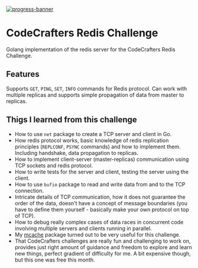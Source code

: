 [![progress-banner](https://backend.codecrafters.io/progress/redis/ac455f08-a075-4a3a-a72b-553df7d15520)](https://app.codecrafters.io/users/codecrafters-bot?r=2qF)

# CodeCrafters Redis Challenge
Golang implementation of the redis server for the CodeCrafters Redis Challenge.

## Features
Supports `GET`, `PING`, `SET`, `INFO` commands for Redis protocol. Can work with multiple replicas and supports simple propagation of data from master to replicas.

## Thigs I learned from this challenge
- How to use `net` package to create a TCP server and client in Go.
- How redis protocol works, basic knowledge of redis replication principles (`REPLCONF`, `PSYNC` commands) and how to implement them. Including handshake, data propagation to replicas.
- How to implement client-server (master-replicas) communication using TCP sockets and redis protocol.
- How to write tests for the server and client, testing the server using the client.
- How to use `bufio` package to read and write data from and to the TCP connection.
- Intricate details of TCP communication, how it does not guarantee the order of the data, doesn't have a concept of message boundaries (you have to define them yourself - basically make your own protocol on top of TCP).
- How to debug really complex cases of data races in concurrent code involving multiple servers and clients running in parallel.
- My [mcache](http://github.com/parMaster/mcache) package turned out to be very useful for this challenge.
- That CodeCrafters challenges are really fun and challenging to work on, provides just right amount of guidance and freedom to explore and learn new things, perfect gradient of difficulty for me. A bit expensive though, but this one was free this month.